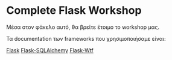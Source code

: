 # Complete Flask Workshop

Μέσα στον φάκελο αυτό, θα βρείτε έτοιμο το workshop μας.

Τα documentation των frameworks που χρησιμοποιήσαμε είναι:

[Flask](https://flask.palletsprojects.com/en/2.3.x/)
[Flask-SQLAlchemy](https://flask-sqlalchemy.palletsprojects.com/en/3.0.x/)
[Flask-Wtf](https://flask-wtf.readthedocs.io/en/1.0.x/)
